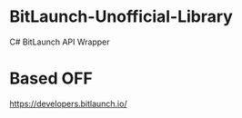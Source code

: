 # BitLaunch-Unofficial-Library
C# BitLaunch API Wrapper

# Based OFF
https://developers.bitlaunch.io/
